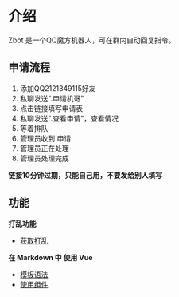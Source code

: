# 介绍

Zbot 是一个QQ魔方机器人，可在群内自动回复指令。


## 申请流程
1. 添加QQ2121349115好友
2. 私聊发送".申请机哥"
3. 点击链接填写申请表
4. 私聊发送".查看申请"，查看情况
5. 等着排队
6. 管理员收到 申请
7. 管理员正在处理
8. 管理员处理完成

**链接10分钟过期，只能自己用，不要发给别人填写**

## 功能

**打乱功能**

* [获取打乱](../scramble/)


**在 Markdown 中 使用 Vue**

* [模板语法](../guide/using-vue.md#模板语法)
* [使用组件](../guide/using-vue.md#使用组件)





